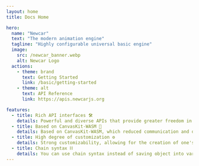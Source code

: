 ```yaml
---
layout: home
title: Docs Home

hero:
  name: "Newcar"
  text: "The modern animation engine"
  tagline: "Highly configurable universal basic engine"
  image:
    src: /newcar_banner.webp
    alt: Newcar Logo
  actions:
    - theme: brand
      text: Getting Started
      link: /basic/getting-started
    - theme: alt
      text: API Reference
      link: https://apis.newcarjs.org

features:
  - title: Rich API interfaces 🛠️
    details: Powerful and diverse APIs that provide greater freedom in creating animations
  - title: Based on CanvasKit-WASM 🧬
    details: Based on CanvasKit-WASM, which reduced communication and data exchange between CPU and GPU ensures strong animation speed
  - title: High degree of customization ⚙️
    details: Strong customizability, allowing for the creation of one's own animation style
  - title: Chain syntax ⛓️
    details: You can use chain syntax instead of saving object into variable, which makes the development efficient
---
```

